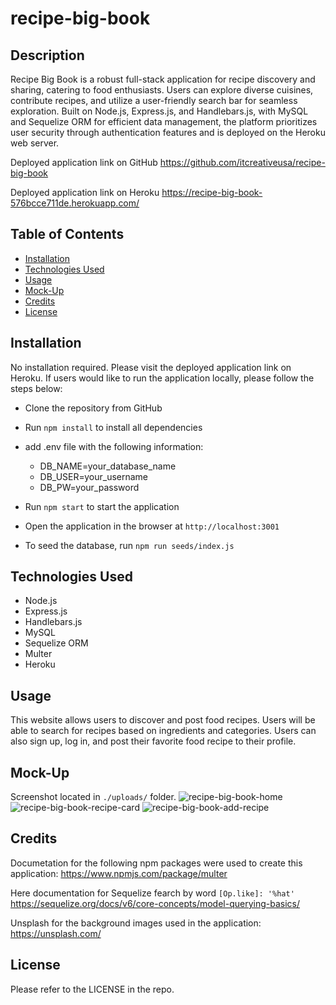 # recipe-big-book

## Description

Recipe Big Book is a robust full-stack application for recipe discovery and sharing, catering to food enthusiasts. Users can explore diverse cuisines, contribute recipes, and utilize a user-friendly search bar for seamless exploration. Built on Node.js, Express.js, and Handlebars.js, with MySQL and Sequelize ORM for efficient data management, the platform prioritizes user security through authentication features and is deployed on the Heroku web server.

Deployed application link on GitHub
https://github.com/itcreativeusa/recipe-big-book

Deployed application link on Heroku
https://recipe-big-book-576bcce711de.herokuapp.com/

## Table of Contents

- [Installation](#installation)
- [Technologies Used](#technologies-used)
- [Usage](#usage)
- [Mock-Up](#mock-up)
- [Credits](#credits)
- [License](#license)

## Installation

No installation required. Please visit the deployed application link on Heroku.
If users would like to run the application locally, please follow the steps below:

- Clone the repository from GitHub
- Run `npm install` to install all dependencies
- add .env file with the following information:

  - DB_NAME=your_database_name
  - DB_USER=your_username
  - DB_PW=your_password

- Run `npm start` to start the application
- Open the application in the browser at `http://localhost:3001`

- To seed the database, run `npm run seeds/index.js`

## Technologies Used

- Node.js
- Express.js
- Handlebars.js
- MySQL
- Sequelize ORM
- Multer
- Heroku

## Usage

This website allows users to discover and post food recipes. Users will be able to search for recipes based on ingredients and categories. Users can also sign up, log in, and post their favorite food recipe to their profile.

## Mock-Up

Screenshot located in `./uploads/` folder.
![recipe-big-book-home](./uploads/screenshot-1.png)
![recipe-big-book-recipe-card](./uploads/screenshot-2.png)
![recipe-big-book-add-recipe](./uploads/screenshot-3.png)

## Credits

Documetation for the following npm packages were used to create this application:
https://www.npmjs.com/package/multer

Here documentation for Sequelize fearch by word
`[Op.like]: '%hat'`
https://sequelize.org/docs/v6/core-concepts/model-querying-basics/

Unsplash for the background images used in the application:
https://unsplash.com/

## License

Please refer to the LICENSE in the repo.
